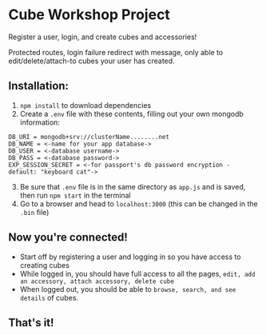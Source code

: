 Cube Workshop Project
==================

Register a user, login, and create cubes and accessories!

Protected routes, login failure redirect with message, only able to edit/delete/attach-to cubes your user has created.

Installation:
------------

 1. `npm install` to download dependencies
 2. Create a `.env` file with these contents, filling out your own mongodb information:  

`DB_URI = mongodb+srv://clusterName........net`    
`DB_NAME = <-name for your app database->`    
`DB_USER = <-database username->`    
`DB_PASS = <-database password->`    
`EXP_SESSION_SECRET = <-for passport's db password encryption - default: "keyboard cat"->`    

 3. Be sure that `.env` file is in the same directory as `app.js` and is saved, then run `npm start` in the terminal
 4. Go to a browser and head to `localhost:3000` (this can be changed in the `.bin` file)

 Now you're connected!
 -------------------
 - Start off by registering a user and logging in so you have access to creating cubes
 - While logged in, you should have full access to all the pages, `edit, add an accessory, attach accessory, delete cube`
 - When logged out, you should be able to `browse, search, and see details` of cubes.

 That's it!
 ---------